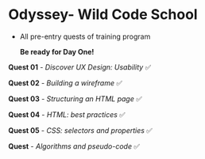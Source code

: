 # Odyssey- Wild Code School

 - All pre-entry quests of training program
 
    **Be ready for Day One!**
    
    
**Quest 01** - *Discover UX Design: Usability* :white_check_mark:

**Quest 02** - *Building a wireframe* :white_check_mark:

**Quest 03** - *Structuring an HTML page* :white_check_mark:

**Quest 04** - *HTML: best practices* :white_check_mark:

**Quest 05** - *CSS: selectors and properties* :white_check_mark:

**Quest** - *Algorithms and pseudo-code* :white_check_mark:

